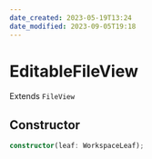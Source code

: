 ```yaml
---
date_created: 2023-05-19T13:24
date_modified: 2023-09-05T19:18
---
```

# EditableFileView

Extends `FileView`

## Constructor

```ts
constructor(leaf: WorkspaceLeaf);
```
